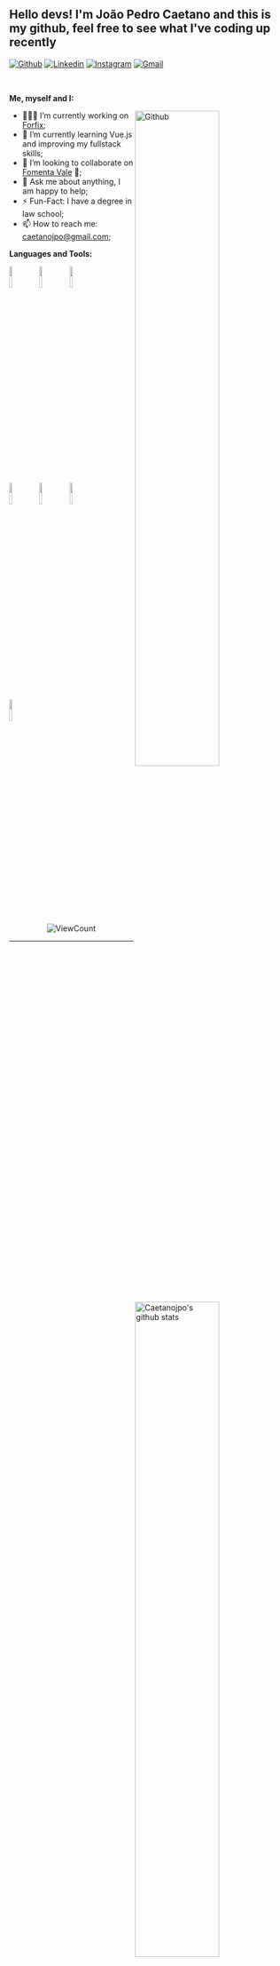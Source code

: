 <!-- Your title -->
## Hello devs! I'm João Pedro Caetano and this is my github, feel free to see what I've coding up recently

<!-- Your badges
You can use the website to generate badges: https://shields.io/
-->

[![Github](https://img.shields.io/badge/-Github-000?style=flat&logo=Github&logoColor=white)](https://github.com/caetanojpo)
[![Linkedin](https://img.shields.io/badge/-LinkedIn-blue?style=flat&logo=Linkedin&logoColor=white)](https://www.linkedin.com/in/caetanojpo/)
[![Instagram](https://img.shields.io/badge/-Instagram-c13584?style=flat&labelColor=c13584&logo=instagram&logoColor=white)](https://www.instagram.com/caetanojpo/)
[![Gmail](https://img.shields.io/badge/-Gmail-c14438?style=flat&logo=Gmail&logoColor=white)](mailto:caetanojpo@gmail.com)

&nbsp;

<!-- Talking about you -->
**Me, myself and I:**

<!-- Any image aligned to the right. Beware the width -->
<img width="55%" align="right" alt="Github" src="https://media.licdn.com/dms/image/D4D16AQEzLcMb-qYylA/profile-displaybackgroundimage-shrink_350_1400/0/1675171841890?e=1682553600&v=beta&t=R_4Q5GOHlhA9fHtzbJbjD-AoyJGkI_kahxN3pE8_qDg" />

- 👨🏽‍💻 I’m currently working on [Forfix](https://github.com/caetanojpo/forfix-smartphoneRepair);
- 🌱 I’m currently learning Vue.js and improving my fullstack skills; 
- 👯 I’m looking to collaborate on [Fomenta Vale](https://github.com/FomentaVale) 🤝;
- 💬 Ask me about anything, I am happy to help;
- ⚡️ Fun-Fact: I have a degree in law school;
- 📫 How to reach me: caetanojpo@gmail.com;

**Languages and Tools:** 

<!-- Your github readme stats
You can use this api: https://github.com/anuraghazra/github-readme-stats
-->
<p>
  <a href="https://github.com/caetanojpo/handle-path-oz">
    <img width="55%" align="right" alt="Caetanojpo's github stats" src="https://github-readme-stats.vercel.app/api?username=caetanojpo&show_icons=true&hide_border=true" />
  </a>

  <!-- Your languages and tools. Be careful with the alignment. 
  You can use this sites to get logos: https://www.vectorlogo.zone or https://simpleicons.org/
  -->
  <code><img width="10%" src="https://www.vectorlogo.zone/logos/javascript/javascript-horizontal.svg"></code>
  <code><img width="10%" src="https://www.vectorlogo.zone/logos/nodejs/nodejs-horizontal.svg"></code>
  <code><img width="10%" src="https://www.vectorlogo.zone/logos/nestjs/nestjs-ar21.svg"></code>
  <br />
  <code><img width="10%" src="https://simpleicons.org/icons/typescript.svg"></code>
  <code><img width="10%" src="https://simpleicons.org/icons/react.svg"></code>
  <code><img width="10%" src="https://simpleicons.org/icons/sass.svg"></code>
  <br />
  <code><img width="10%" src="https://simpleicons.org/icons/cplusplus.svg"></code>
</p>

<!-- Your hits or visitors
site: http://hits.dwyl.com or https://visitor-badge.glitch.me
Both apis are in trouble due to the number of requests, if you know any other to register visitors, great
-->
<p align="center">
  <img alt="ViewCount" src="https://views.whatilearened.today/views/github/caetanojpo/caetanojpo.svg" />
</p>

---

<!-- This readme was created by Murillo Comino - https://github.com/onimur -->
